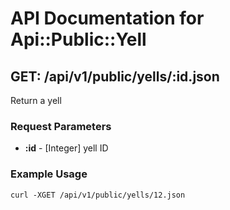 # API Documentation for <span>Api::Public::Yell</span>

## GET: /api/v1/public/yells/:id.json

Return a yell


### Request Parameters

* **:id** - [Integer] yell ID



### Example Usage


```
curl -XGET /api/v1/public/yells/12.json
```

